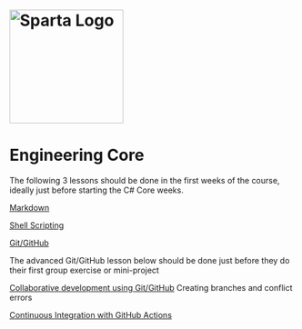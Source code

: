 # <img src="https://boolerang.co.uk/wp-content/uploads/job-manager-uploads/company_logo/2018/04/SG-Logo-Black.png" alt="Sparta Logo" width="200"/>

# Engineering Core

The following 3 lessons should be done in the first weeks of the course, ideally just before starting the C# Core weeks.

[Markdown](./Markdown.md)  

[Shell Scripting](./ShellScripting.md)

[Git/GitHub](./Git_Intro.md)

The advanced Git/GitHub lesson below should be done just before they do their first group exercise or mini-project

[Collaborative development using Git/GitHub](./Git_Collaborative.md)
Creating branches and conflict errors 

[Continuous Integration with GitHub Actions](./CI_GitHub_Actions/)
